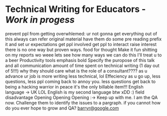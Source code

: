 # Technical Writing for Educators - *Work in progess*
prevent ppl from getting overwhlemed:
ur not gonna get everything out of this
always can refer original material
have them do some pre reading
prefix it and set ur expectations
get ppl involved
get ppl to interact
raise interest
there is no one way but proven ways. food for thought
Make it fun shitting on my reports wo weee
lets see how many ways we can do this
I'll treat u to a beer
Productivity tools
emphasis bold
Specify the puropose of this talk and all communication
amount of time spent on technical writing (1 day out of 5!!!)
why they should care
what is the role of a consultant????
as u advance ur job is more writing less technical, lol
Effeciency as u go up, less questions, less ppl coming back to annoy you.
less questions get back to being a hacking warrior in peace
it's the only billable item!!!
English language -> UK LOL
English is my second language btw xDD :) field disadvantage
Opening Opening Opening :-> 
Keep up with me. I am the QA now. Challenge them to identify the issues to a pargraph. if you cannot how do you ever hope to grow and QA?
barryr@google.com
